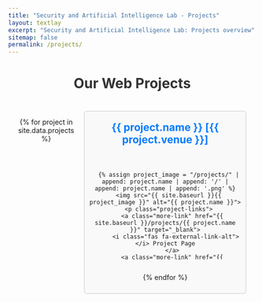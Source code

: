 ```yaml
---
title: "Security and Artificial Intelligence Lab - Projects"
layout: textlay
excerpt: "Security and Artificial Intelligence Lab: Projects overview"
sitemap: false
permalink: /projects/
---
```



<div class="projects-list">
  <h1>Our Web Projects</h1>
  <div class="grid-container">

  {% for project in site.data.projects %}
    <div class="project-item">
      <!-- <h2 class="project-name">{{ project.name }}</h2> -->
      <h2 class="project-name">{{ project.name }} <span class="project-venue">[{{ project.venue }}]</span></h2> <!-- Venue added here -->

      {% assign project_image = "/projects/" | append: project.name | append: '/' | append: project.name | append: '.png' %}
      <img src="{{ site.baseurl }}{{ project_image }}" alt="{{ project.name }}">
      <p class="project-links">
        <a class="more-link" href="{{ site.baseurl }}/projects/{{ project.name }}" target="_blank">
          <i class="fas fa-external-link-alt"></i> Project Page
        </a>
        <a class="more-link" href="{{ project.github }}" target="_blank">
          <i class="fab fa-github"></i> Code
        </a>
        <a class="more-link" href="{{ project.url }}" target="_blank">
          <i class="fas fa-external-link-alt"></i> Paper
        </a>
        <a class="more-link" href="{{ project.github }}" target="_blank">
          <img alt="GitHub stars" class="github-stars" src="https://img.shields.io/github/stars/{{ project.github | replace: 'https://github.com/', '' }}?style=social">
        </a>
      </p>

    </div>
  {% endfor %}

  </div>
</div>




<style>
  .projects-list {
    max-width: 1200px;
    margin: 20px auto;
    text-align: center;
  }

  .projects-list h1 {
    color: #333;
  }

  .grid-container {
    display: grid;
    grid-template-columns: repeat(2, 1fr);
    gap: 20px;
    padding: 20px;
  }




  .project-item {
    border: 1px solid #ccc;
    border-radius: 5px;
    padding: 10px;
    background-color: #f9f9f9;
    text-align: center;
    height: 350px; /* Set your desired height */
    display: flex;
    flex-direction: column; /* Arrange items vertically */
    justify-content: flex-start; /* Align items at the top */
  }

  .project-item h2 {
    font-size: 1.5em;
    color: #007bff;
    margin-bottom: 10px; /* Space below the project name */
  }

  .project-item img {
    height: auto; /* Allow the height to adjust automatically */
    width: 100%; /* Set width to 100% to fill the container */
    max-height: 200px; /* Set a maximum height for the image */
    object-fit: contain; /* Maintain the aspect ratio while fitting the container */
    border-radius: 5px; /* Optional: for rounded corners */
  }

  .project-name, .project-venue {
    margin: 10px 0; /* Space around the project name and venue */
  }

  .project-item a {
    text-decoration: none;
    color: #007bff;
  }

  .project-item a:hover {
    text-decoration: underline;
  }

  .project-links {
    display: flex;
    justify-content: center; /* Center the links */
    align-items: center; /* Align items vertically */
  }

  .project-links a {
    margin: 0 10px; /* Adjusted value for better spacing */
  }

  .github-stars {
    width: 80px; /* Adjust this value to make the badge smaller */
    height: auto; /* Keep the aspect ratio */
  }





</style>
